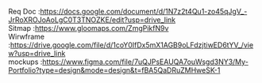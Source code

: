 Req Doc :https://docs.google.com/document/d/1N7z2t4Qu1-zo45qJgV_-JrRoXROJoAoLgC0T3TNOZKE/edit?usp=drive_link<br>
Sitmap :https://www.gloomaps.com/ZmgPikfN9v<br>
Wirwframe :https://drive.google.com/file/d/1coY0IfDx5mX1AGB9oLFdzjtiwED6tYV_/view?usp=drive_link<br>
mockups :https://www.figma.com/file/7uQJPsEAUQA7ouWsgd3NY3/My-Portfolio?type=design&mode=design&t=fBA5QaDRuZMHweSK-1

